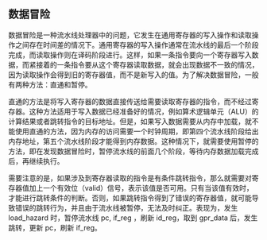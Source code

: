 ## 数据冒险

数据冒险是一种流水线处理器中的问题，它发生在通用寄存器的写入操作和读取操作之间存在时间差的情况下。通用寄存器的写入操作通常在流水线的最后一个阶段完成，而读取操作则在译码阶段进行。这样，如果一条指令要向一个寄存器写入数据，而紧接着的一条指令要从这个寄存器读取数据，就会出现数据不一致的情况，因为读取操作会得到旧的寄存器值，而不是新写入的值。为了解决数据冒险，一般有两种方法：直通和暂停。

直通的方法是将写入寄存器的数据直接传送给需要读取寄存器的指令，而不经过寄存器。这种方法适用于写入数据已经准备好的情况，例如算术逻辑单元（ALU）的计算结果或者跳转指令的目标地址。但是，如果写入数据需要从内存中加载，就不能使用直通的方法，因为内存的访问需要一个时钟周期，即第四个流水线阶段给出内存地址，第五个流水线阶段才能得到内存数据。这种情况下，就需要使用暂停的方法，即在发现数据冒险时，暂停流水线的前面几个阶段，等待内存数据加载完成后，再继续执行。

需要注意的是，如果涉及到寄存器读取的指令是有条件跳转指令，那么就需要对寄存器值加上一个有效位（valid）信号，表示该值是否可用。只有当该值有效时，才能进行跳转条件的判断。否则，如果跳转指令得到了错误的寄存器值，就可能导致错误的跳转行为，并且由于流水线被暂停，无法及时纠正。表现为，发生 load_hazard 时，暂停流水线 pc, if_reg ，刷新 id_reg，取到 gpr_data 后，发生跳转，更新 pc，刷新 if_reg。